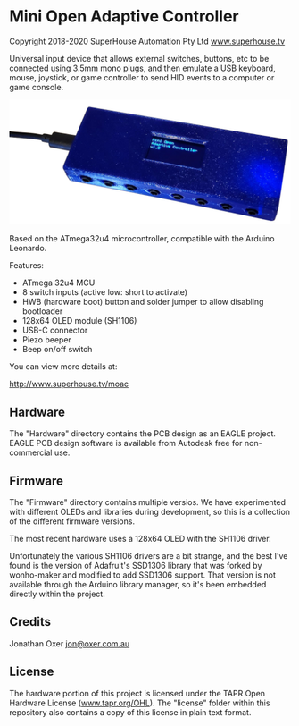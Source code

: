 Mini Open Adaptive Controller
==============================
Copyright 2018-2020 SuperHouse Automation Pty Ltd  www.superhouse.tv  

Universal input device that allows external switches, buttons, etc
to be connected using 3.5mm mono plugs, and then emulate a USB
keyboard, mouse, joystick, or game controller to send HID events
to a computer or game console.

![Mini Open Adaptive Controller](Images/MOAC-v1_1-oblique.jpg)

Based on the ATmega32u4 microcontroller, compatible with the Arduino
Leonardo.

Features:

 * ATmega 32u4 MCU
 * 8 switch inputs (active low: short to activate)
 * HWB (hardware boot) button and solder jumper to allow disabling bootloader
 * 128x64 OLED module (SH1106)
 * USB-C connector
 * Piezo beeper
 * Beep on/off switch

You can view more details at:

  http://www.superhouse.tv/moac


Hardware
--------
The "Hardware" directory contains the PCB design as an EAGLE project.
EAGLE PCB design software is available from Autodesk free for
non-commercial use.


Firmware
--------
The "Firmware" directory contains multiple versios. We have experimented
with different OLEDs and libraries during development, so this is a
collection of the different firmware versions.

The most recent hardware uses a 128x64 OLED with the SH1106 driver.

Unfortunately the various SH1106 drivers are a bit strange, and the best
I've found is the version of Adafruit's SSD1306 library that was forked
by wonho-maker and modified to add SSD1306 support. That version is not
available through the Arduino library manager, so it's been embedded
directly within the project.


Credits
-------
Jonathan Oxer jon@oxer.com.au


License
-------
The hardware portion of this project is licensed under the TAPR Open
Hardware License (www.tapr.org/OHL). The "license" folder within this
repository also contains a copy of this license in plain text format.

